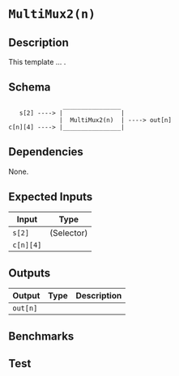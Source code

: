 # `MultiMux2(n)`
<!-- TODO: Fill in -->

## Description

This template ... .

## Schema

```
               ________________     
   s[2] ----> |                |
              |  MultiMux2(n)  | ----> out[n]
c[n][4] ----> |________________|     
```

## Dependencies

None.

## Expected Inputs

| Input           | Type           |
| -------------   | -------------  | 
| `s[2]`          | (Selector)     |
| `c[n][4]`       |                |


## Outputs

| Output        | Type           | Description     |
| ------------- | -------------  | ----------      | 
| `out[n]`      |                |          |

## Benchmarks 

## Test